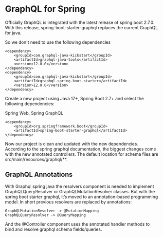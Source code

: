 
# GraphQL for Spring

Officially GraphQL is integrated with the latest release of spring boot 2.7.0. With this release, spring-boot-starter-graphql replaces the current GraphQL for java.

So we don't need to use the following dependencies

```
<dependency>
    <groupId>com.graphql-java-kickstart</groupId>
    <artifactId>graphql-java-tools</artifactId>
    <version>12.0.0</version>
</dependency>
<dependency>
    <groupId>com.graphql-java-kickstart</groupId>
    <artifactId>graphql-spring-boot-starter</artifactId>
    <version>12.0.0</version>
</dependency>
```

Create a new project using Java 17+, Spring Boot 2.7+ and select the following dependencies:

Spring Web,
Spring GraphQL

```
<dependency>
    <groupId>org.springframework.boot</groupId>
    <artifactId>spring-boot-starter-graphql</artifactId>
</dependency>
```


Now our project is clean and updated with the new dependencies. According to the spring graphql documentation, the biggest changes come with the new annotated controllers. The default location for schema files are src/main/resources/graphql/**.

## GraphQL Annotations
With Graphql spring java the resolvers component is needed to implement GraphQLQueryResolver or GraphQLMutationResolver classes. But with the spring boot starter graphql, it’s moved to an annotation-based programming model. In short previous resolvers are replaced by annotations:

``` 
GraphQLMutationResolver -> @MutationMapping
GraphQLQueryResolver -> @QueryMapping
```
And the @Controller component uses the annotated handler methods to bind and resolve graphql schema fields/queries.

